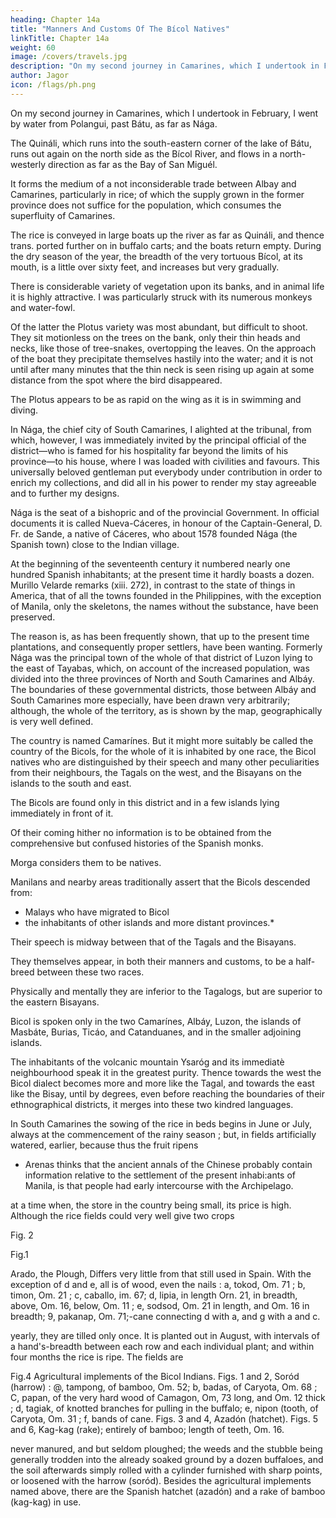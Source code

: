 ```yaml
---
heading: Chapter 14a
title: "Manners And Customs Of The Bícol Natives"
linkTitle: Chapter 14a
weight: 60
image: /covers/travels.jpg
description: "On my second journey in Camarines, which I undertook in February, I went by water from Polangui, past Bátu, as far as Nága"
author: Jagor
icon: /flags/ph.png
---
```



<!-- The frame and body of bamboo; the collar and noseband of the buffalo, of chair-cane ; and the

roof of pandanus-leaves.
 -->

On my second journey in Camarines, which I undertook in February, I went by water from Polangui, past Bátu, as far as Nága. 

The Quináli, which runs into the south-eastern corner of the lake of Bátu, runs out again on the north side as the Bícol River, and flows in a north-westerly direction as far as the Bay of San Miguél. 

It forms the medium of a not inconsiderable trade between Albay and Camarines, particularly in rice; of which the supply grown in the former province does not suffice for the population, which consumes the superfluity of Camarines. 

The rice is conveyed in large boats up the river as far as Quináli, and thence trans. ported further on in buffalo carts; and the boats return empty. During the dry season of the year, the breadth of the very tortuous Bícol, at its mouth, is a little over sixty feet, and increases but very gradually. 

There is considerable variety of vegetation upon its banks, and in animal life it is highly attractive. I was particularly struck with its numerous monkeys and water-fowl. 

Of the latter the Plotus variety was most abundant, but difficult to shoot. They sit motionless on the trees on the bank, only their thin heads and necks, like those of tree-snakes, overtopping the leaves. On the approach of the boat they precipitate themselves hastily into the water; and it is not until after many minutes that the thin neck is seen rising up again at some distance from the spot where the bird disappeared.

The Plotus appears to be as rapid on the wing as it is in swimming and diving.

In Nága, the chief city of South Camarines, I alighted at the tribunal, from which, however, I was immediately invited by the principal official of the district—who is famed for his hospitality far beyond the limits of his province—to his house, where I was loaded with civilities and favours. This universally beloved gentleman put everybody under contribution in order to enrich my collections, and did all in his power to render my stay agreeable and to further my designs.

Nága is the seat of a bishopric and of the provincial Government. In official documents it is called Nueva-Cáceres, in honour of the Captain-General, D. Fr. de Sande, a native of Cáceres, who about 1578 founded Nága (the Spanish town) close to the Indian village. 

At the beginning of the seventeenth century it numbered nearly one hundred Spanish inhabitants; at the present time it hardly boasts a dozen. Murillo Velarde remarks (xiii. 272), in contrast to the state of things in America, that of all the towns founded in the Philippines, with the exception of Manila, only the skeletons, the names without the substance, have been preserved.

The reason is, as has been frequently shown, that up to the present time plantations, and consequently proper settlers, have been wanting. Formerly Nága was the principal town of the whole of that district of Luzon lying to the east of Tayabas, which, on account of the increased population, was divided into the three provinces of North and South Camarines and Albáy. The boundaries of these governmental districts, those between Albáy and South Camarines more especially, have been drawn very arbitrarily; although, the whole of the territory, as is shown by the map, geographically is very well defined. 

The country is named Camarínes. But it might more suitably be called the country of the Bicols, for the whole of it is inhabited by one race, the Bicol natives who are distinguished by their speech and many other peculiarities from their neighbours, the Tagals on the west, and the Bisayans on the islands to the south and east. 

The Bicols are found only in this district and in a few islands lying immediately in front of it. 

Of their coming hither no information is to be obtained from the comprehensive but confused histories of the Spanish monks. 

Morga considers them to be natives. 

Manilans and nearby areas traditionally assert that the Bicols descended from:
- Malays who have migrated to Bicol
- the inhabitants of other islands and more distant provinces.* 

Their speech is midway between that of the Tagals and the Bisayans. 

They themselves appear, in both their manners and customs, to be a half-breed between these two races. 

Physically and mentally they are inferior to the Tagalogs, but are superior to the eastern Bisayans.

Bicol is spoken only in the two Camarínes, Albáy, Luzon, the islands of Masbáte, Burias, Ticáo, and Catanduanes, and in the smaller adjoining islands. 

The inhabitants of the volcanic mountain Ysaróg and its immediatè neighbourhood speak it in the greatest purity. Thence towards the west the Bicol dialect becomes more and more like the Tagal, and towards the east like the Bisay, until by degrees, even before reaching the boundaries of their ethnographical districts, it merges into these two kindred languages.

In South Camarines the sowing of the rice in beds begins in June or July, always at the commencement of the rainy season ; but, in fields artificially watered, earlier, because thus the fruit ripens

* Arenas thinks that the ancient annals of the Chinese probably contain information relative to the settlement of the present inhabi:ants of Manila, is that people had early intercourse with the Archipelago.

at a time when, the store in the country being small, its price is high. Although the rice fields could very well give two crops

Fig. 2

Fig.1

Arado, the Plough, Differs very little from that still used in Spain. With the exception of d and e, all is of wood, even the nails : a, tokod, Om. 71 ; b, timon, Om. 21 ; c, caballo, im. 67; d, lipia, in length Orn. 21, in breadth, above, Om. 16, below, Om. 11 ; e, sodsod, Om. 21 in length, and Om. 16 in breadth; 9, pakanap, Om. 71;-cane connecting d with a, and g with a and c.

yearly, they are tilled only once. It is planted out in August, with intervals of a hand's-breadth between each row and each individual plant; and within four months the rice is ripe. The fields are

Fig.4 Agricultural implements of the Bicol Indians. Figs. 1 and 2, Soród (harrow) : @, tampong, of bamboo, Om. 52; b, badas, of Caryota, Om. 68 ; C, papan, of the very hard wood of Camagon, Om, 73 long, and Om. 12 thick ; d, tagiak, of knotted branches for pulling in the buffalo; e, nipon (tooth, of Caryota, Om. 31 ; f, bands of cane. Figs. 3 and 4, Azadón (hatchet). Figs. 5 and 6, Kag-kag (rake); entirely of bamboo; length of teeth, Om. 16.

never manured, and but seldom ploughed; the weeds and the stubble being generally trodden into the already soaked ground  by a dozen buffaloes, and the soil afterwards simply rolled with a cylinder furnished with sharp points, or loosened with the harrow (soród). Besides the agricultural implements named above, there are the Spanish hatchet (azadón) and a rake of bamboo (kag-kag) in use. 


